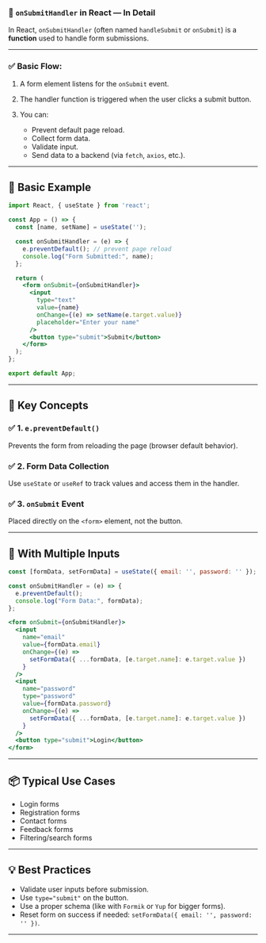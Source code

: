 ### 📝 `onSubmitHandler` in React — In Detail

In React, `onSubmitHandler` (often named `handleSubmit` or `onSubmit`) is a **function** used to handle form submissions.

---

### ✅ Basic Flow:

1. A form element listens for the `onSubmit` event.
2. The handler function is triggered when the user clicks a submit button.
3. You can:

   * Prevent default page reload.
   * Collect form data.
   * Validate input.
   * Send data to a backend (via `fetch`, `axios`, etc.).

---

## 🧩 Basic Example

```jsx
import React, { useState } from 'react';

const App = () => {
  const [name, setName] = useState('');

  const onSubmitHandler = (e) => {
    e.preventDefault(); // prevent page reload
    console.log("Form Submitted:", name);
  };

  return (
    <form onSubmit={onSubmitHandler}>
      <input
        type="text"
        value={name}
        onChange={(e) => setName(e.target.value)}
        placeholder="Enter your name"
      />
      <button type="submit">Submit</button>
    </form>
  );
};

export default App;
```

---

## 🧠 Key Concepts

### ✅ 1. `e.preventDefault()`

Prevents the form from reloading the page (browser default behavior).

### ✅ 2. Form Data Collection

Use `useState` or `useRef` to track values and access them in the handler.

### ✅ 3. `onSubmit` Event

Placed directly on the `<form>` element, not the button.

---

## 🧪 With Multiple Inputs

```jsx
const [formData, setFormData] = useState({ email: '', password: '' });

const onSubmitHandler = (e) => {
  e.preventDefault();
  console.log("Form Data:", formData);
};

<form onSubmit={onSubmitHandler}>
  <input
    name="email"
    value={formData.email}
    onChange={(e) =>
      setFormData({ ...formData, [e.target.name]: e.target.value })
    }
  />
  <input
    name="password"
    type="password"
    value={formData.password}
    onChange={(e) =>
      setFormData({ ...formData, [e.target.name]: e.target.value })
    }
  />
  <button type="submit">Login</button>
</form>
```

---

## 📦 Typical Use Cases

* Login forms
* Registration forms
* Contact forms
* Feedback forms
* Filtering/search forms

---

## 💡 Best Practices

* Validate user inputs before submission.
* Use `type="submit"` on the button.
* Use a proper schema (like with `Formik` or `Yup` for bigger forms).
* Reset form on success if needed: `setFormData({ email: '', password: '' })`.

---

